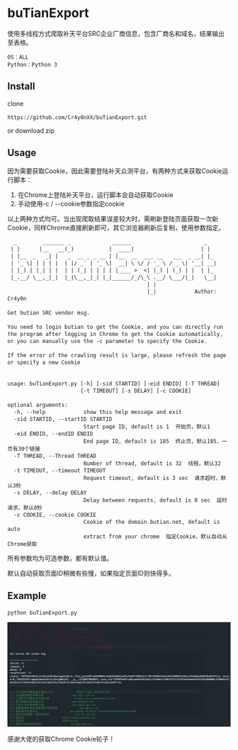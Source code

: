 # buTianExport

使用多线程方式爬取补天平台SRC企业厂商信息，包含厂商名和域名，结果输出至表格。

```
OS：ALL
Python：Python 3
```

## Install

clone

```
https://github.com/Cr4y0nXX/buTianExport.git
```

or download zip

## Usage

因为需要获取Cookie，因此需要登陆补天众测平台，有两种方式来获取Cookie运行脚本：

1. 在Chrome上登陆补天平台，运行脚本会自动获取Cookie
2. 手动使用-c / --cookie参数指定cookie

以上两种方式均可。当出现爬取结果误差较大时，需刷新登陆页面获取一次新Cookie，同样Chrome直接刷新即可，其它浏览器刷新后复制，使用参数指定。

```
  _        _______ _             ______                       _
 | |      |__   __(_)           |  ____|                     | |
 | |__  _   _| |   _  __ _ _ __ | |__  __  ___ __   ___  _ __| |_
 | '_ \| | | | |  | |/ _` | '_ \|  __| \ \/ / '_ \ / _ \| '__| __|
 | |_) | |_| | |  | | (_| | | | | |____ >  <| |_) | (_) | |  | |_
 |_.__/ \__,_|_|  |_|\__,_|_| |_|______/_/\_\ .__/ \___/|_|   \__|
                                            | |
                                            |_|            Author: Cr4y0n
        
Get butian SRC vendor msg.

You need to login butian to get the Cookie, and you can directly run the program after logging in Chrome to get the Cookie automatically, or you can manually use the -c parameter to specify the Cookie. 

If the error of the crawling result is large, please refresh the page or specify a new Cookie        


usage: buTianExport.py [-h] [-sid STARTID] [-eid ENDID] [-T THREAD]
                       [-t TIMEOUT] [-s DELAY] [-c COOKIE]

optional arguments:
  -h, --help            show this help message and exit
  -sid STARTID, --startID STARTID
                        Start page ID, default is 1  开始页，默认1
  -eid ENDID, --endID ENDID
                        End page ID, default is 185  终止页，默认185，一页有30个链接
  -T THREAD, --Thread THREAD
                        Number of thread, default is 32  线程，默认32
  -t TIMEOUT, --timeout TIMEOUT
                        Request timeout, default is 3 sec  请求超时，默认3秒
  -s DELAY, --delay DELAY
                        Delay between requests, default is 0 sec  延时请求，默认0秒
  -c COOKIE, --cookie COOKIE
                        Cookie of the domain butian.net, default is auto
                        extract from your chrome  指定Cookie，默认自动从Chrome获取
```

所有参数均为可选参数，都有默认值。

默认自动获取页面ID稍微有些慢，如果指定页面ID则快得多。

## Example

```
python buTianExport.py
```

![1618073214844](./static/pictures/1618073214844.png)

感谢大佬的获取Chrome Cookie轮子！
